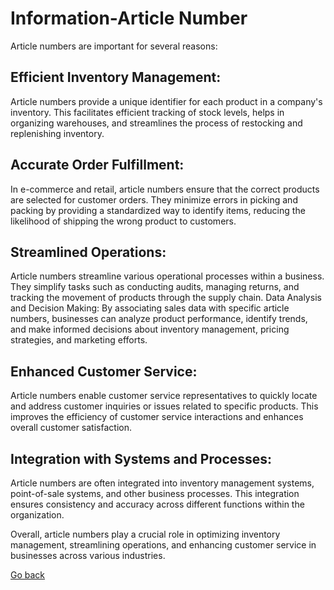 # Information-Article Number


Article numbers are important for several reasons:

## Efficient Inventory Management:
 Article numbers provide a unique identifier for each product in a company's inventory. This facilitates efficient tracking of stock levels, helps in organizing warehouses, and streamlines the process of restocking and replenishing inventory.

## Accurate Order Fulfillment:
 In e-commerce and retail, article numbers ensure that the correct products are selected for customer orders. They minimize errors in picking and packing by providing a standardized way to identify items, reducing the likelihood of shipping the wrong product to customers.

## Streamlined Operations:
 Article numbers streamline various operational processes within a business. They simplify tasks such as conducting audits, managing returns, and tracking the movement of products through the supply chain.
Data Analysis and Decision Making: By associating sales data with specific article numbers, businesses can analyze product performance, identify trends, and make informed decisions about inventory management, pricing strategies, and marketing efforts.

## Enhanced Customer Service:
 Article numbers enable customer service representatives to quickly locate and address customer inquiries or issues related to specific products. This improves the efficiency of customer service interactions and enhances overall customer satisfaction.

## Integration with Systems and Processes:
 Article numbers are often integrated into inventory management systems, point-of-sale systems, and other business processes. This integration ensures consistency and accuracy across different functions within the organization.

Overall, article numbers play a crucial role in optimizing inventory management, streamlining operations, and enhancing customer service in businesses across various industries.

[Go back](Index.md)